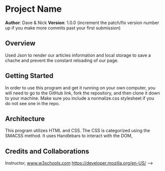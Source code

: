 # Project Name

**Author**: Dave & Nick
**Version**: 1.0.0 (increment the patch/fix version number up if you make more commits past your first submission)

## Overview
Used Json to render our articles information and local storage to save a chache and prevent the constant reloading of our page.

## Getting Started
In order to use this program and get it running on your own computer, you will need to go to the GitHub link, fork the repository, and then clone it down to your machine. Make sure you include a normalize.css stylesheet if you do not see one in the repo.

## Architecture
This program utilizes HTML and CSS. The CSS is categorized using the SMACSS method. It uses Handlebars to interact with the DOM, 


## Credits and Collaborations
Instructor,
www.w3schools.com
https://developer.mozilla.org/en-US/
-->

